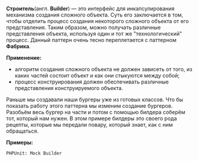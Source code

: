 **Строитель**(англ. **Builder**) — это интерфейс для инкапсулирования механизма создания сложного объекта. Суть его заключается в том, чтобы отделить
процесс создания некоторого сложного объекта от его представления. Таким образом, можно получать различные представления
объекта, используя один и тот же "технологический" процесс. Данный паттерн очень тесно переплетается с паттерном **Фабрика**.

**Применение:**
* алгоритм создания сложного объекта не должен зависеть от того, из каких частей состоит объект и как они стыкуются между собой;
* процесс конструирования должен обеспечивать различные представления конструируемого объекта.

Раньше мы создавали наши бургеры уже из готовых классов. Что бы показать работу этого паттерна мы изменим создание бургеров.
Разобьём весь бургер на части и потом с помощью билдера соберём тот, который нам нужен. В этом примере билдеры это своего рода рецепты,
которые  мы передали повару, который знает, как с ним обращаться.


**Примеры:**

    PHPUnit: Mock Builder

